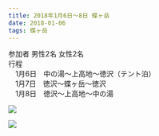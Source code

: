 ```yaml
---
title: 2018年1月6日～8日 蝶ヶ岳
date: 2018-01-06
tags: 蝶ヶ岳
---
```


参加者 男性2名 女性2名  
行程  
　1月6日　中の湯～上高地～徳沢（テント泊）  
　1月7日　徳沢～蝶ヶ岳～徳沢  
　1月8日　徳沢～上高地～中の湯  

![](20180106_4.jpg)

![](20180106_5.jpg)
